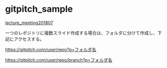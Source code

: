 # gitpitch_sample



[lecture_meeting201807](https://gitpitch.com/Algo1970/gitpitch_sample?p=lecture_meeting201807#)  


一つのレポジトリに複数スライド作成する場合は、フォルダに分けて作成し、下記にアクセスする。

https://gitpitch.com/user/repo?p=フォルダ名

https://gitpitch.com/user/repo/branch?p=フォルダ名
